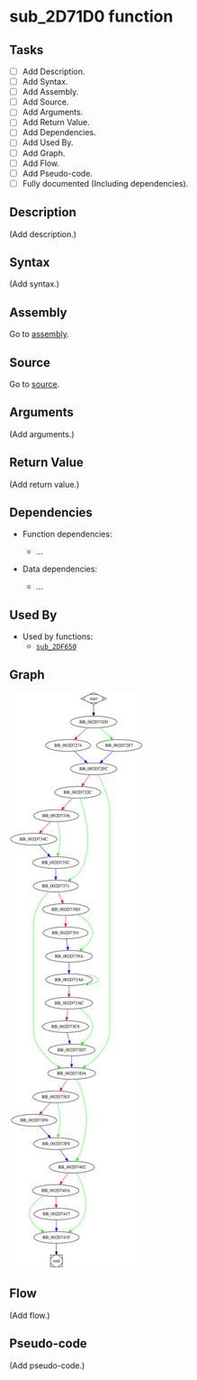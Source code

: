 # sub_2D71D0 function

## Tasks

- [ ] Add Description.
- [ ] Add Syntax.
- [ ] Add Assembly.
- [ ] Add Source.
- [ ] Add Arguments.
- [ ] Add Return Value.
- [ ] Add Dependencies.
- [ ] Add Used By.
- [ ] Add Graph.
- [ ] Add Flow.
- [ ] Add Pseudo-code.
- [ ] Fully documented (Including dependencies).

## Description

(Add description.)

## Syntax

(Add syntax.)

## Assembly

Go to [assembly](../asm/sub_2D71D0.asm).

## Source

Go to [source](../cc/sub_2D71D0.cc).

## Arguments

(Add arguments.)

## Return Value

(Add return value.)

## Dependencies

* Function dependencies:
  * ...

* Data dependencies:
  * ...

## Used By

* Used by functions:
  * [`sub_2DF650`](sub_2DF650.md)

## Graph

![sub_2D71D0 Graph](../svg/sub_2D71D0.svg "sub_2D71D0 Graph")

## Flow

(Add flow.)

## Pseudo-code

(Add pseudo-code.)


